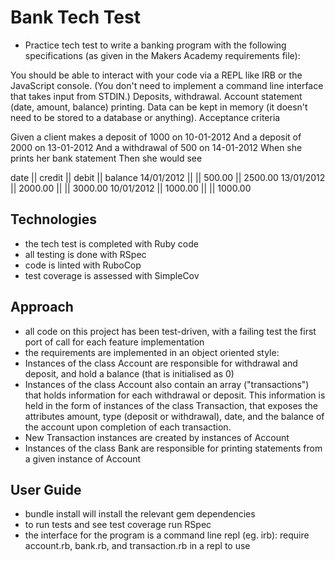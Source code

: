 # Bank Tech Test

- Practice tech test to write a banking program with the following specifications (as given in the Makers Academy requirements file):

You should be able to interact with your code via a REPL like IRB or the JavaScript console. (You don't need to implement a command line interface that takes input from STDIN.)
Deposits, withdrawal.
Account statement (date, amount, balance) printing.
Data can be kept in memory (it doesn't need to be stored to a database or anything).
Acceptance criteria

Given a client makes a deposit of 1000 on 10-01-2012
And a deposit of 2000 on 13-01-2012
And a withdrawal of 500 on 14-01-2012
When she prints her bank statement
Then she would see

date || credit || debit || balance
14/01/2012 || || 500.00 || 2500.00
13/01/2012 || 2000.00 || || 3000.00
10/01/2012 || 1000.00 || || 1000.00

## Technologies
- the tech test is completed with Ruby code
- all testing is done with RSpec
- code is linted with RuboCop
- test coverage is assessed with SimpleCov

## Approach
- all code on this project has been test-driven, with a failing test the first port of call for each feature implementation
- the requirements are implemented in an object oriented style:
- Instances of the class Account are responsible for withdrawal and deposit, and hold a balance (that is initialised as 0)
- Instances of the class Account also contain an array ("transactions") that holds information for each withdrawal or deposit. This information is held in the form of instances of the class Transaction, that exposes the attributes amount, type (deposit or withdrawal), date, and the balance of the account upon completion of each transaction.
- New Transaction instances are created by instances of Account
- Instances of the class Bank are responsible for printing statements from a given instance of Account

## User Guide
- bundle install will install the relevant gem dependencies
- to run tests and see test coverage run RSpec
- the interface for the program is a command line repl (eg. irb): require account.rb, bank.rb, and transaction.rb in a repl to use
